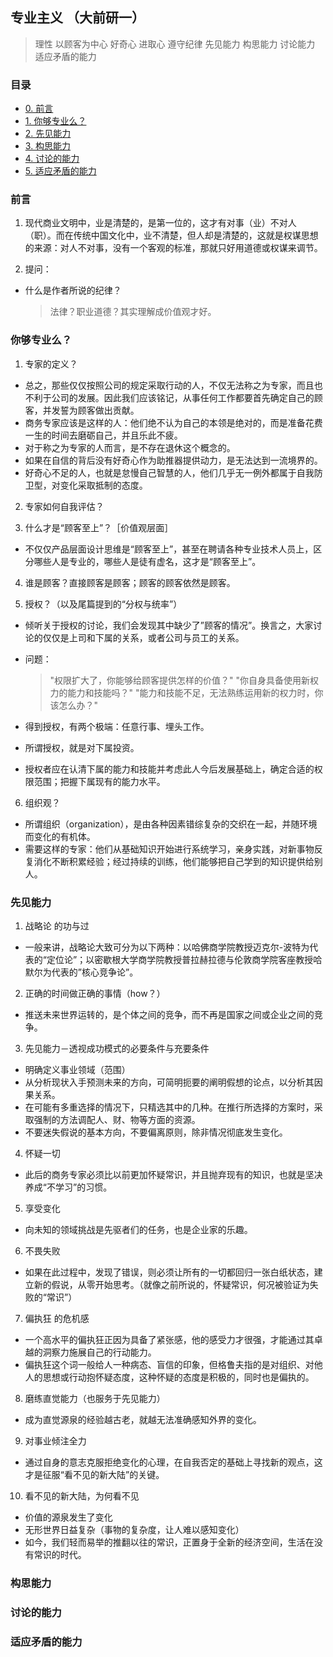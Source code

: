 ## 专业主义 （大前研一）

> 理性 以顾客为中心 好奇心 进取心 遵守纪律 先见能力 构思能力 讨论能力 适应矛盾的能力

### 目录
* [0. 前言](#0)
* [1. 你够专业么？](#1)
* [2. 先见能力](#2)
* [3. 构思能力](#3)
* [4. 讨论的能力](#4)
* [5. 适应矛盾的能力](#5)

<h3 id="0">前言</h3>

1. 现代商业文明中，业是清楚的，是第一位的，这才有对事（业）不对人（职）。而在传统中国文化中，业不清楚，但人却是清楚的，这就是权谋思想的来源：对人不对事，没有一个客观的标准，那就只好用道德或权谋来调节。

2. 提问：

  * 什么是作者所说的纪律？
    > 法律？职业道德？其实理解成价值观才好。

<h3 id="1">你够专业么？</h3>

1. 专家的定义？
  * 总之，那些仅仅按照公司的规定采取行动的人，不仅无法称之为专家，而且也不利于公司的发展。因此我们应该铭记，从事任何工作都要首先确定自己的顾客，并发誓为顾客做出贡献。
  * 商务专家应该是这样的人：他们绝不认为自己的本领是绝对的，而是准备花费一生的时间去磨砺自己，并且乐此不疲。
  * 对于称之为专家的人而言，是不存在退休这个概念的。
  * 如果在自信的背后没有好奇心作为助推器提供动力，是无法达到一流境界的。
  * 好奇心不足的人，也就是怠慢自己智慧的人，他们几乎无一例外都属于自我防卫型，对变化采取抵制的态度。

2. 专家如何自我评估？

3. 什么才是“顾客至上”？［价值观层面］

  * 不仅仅产品层面设计思维是“顾客至上”，甚至在聘请各种专业技术人员上，区分哪些人是专业的，哪些人是徒有虚名，这才是“顾客至上”。

4. 谁是顾客？直接顾客是顾客；顾客的顾客依然是顾客。

5. 授权？（以及尾篇提到的“分权与统率”）
  * 倾听关于授权的讨论，我们会发现其中缺少了”顾客的情况”。换言之，大家讨论的仅仅是上司和下属的关系，或者公司与员工的关系。
  * 问题：
    > "权限扩大了，你能够给顾客提供怎样的价值？"
    > "你自身具备使用新权力的能力和技能吗？"
    > "能力和技能不足，无法熟练运用新的权力时，你该怎么办？"

  * 得到授权，有两个极端：任意行事、埋头工作。
  * 所谓授权，就是对下属投资。
  * 授权者应在认清下属的能力和技能并考虑此人今后发展基础上，确定合适的权限范围；把握下属现有的能力水平。

6. 组织观？
  * 所谓组织（organization），是由各种因素错综复杂的交织在一起，并随环境而变化的有机体。
  * 需要这样的专家：他们从基础知识开始进行系统学习，亲身实践，对新事物反复消化不断积累经验；经过持续的训练，他们能够把自己学到的知识提供给别人。

<h3 id="2">先见能力</h3>

1. 战略论   的功与过
  * 一般来讲，战略论大致可分为以下两种：以哈佛商学院教授迈克尔-波特为代表的“定位论”；以密歇根大学商学院教授普拉赫拉德与伦敦商学院客座教授哈默尔为代表的”核心竞争论”。

2. 正确的时间做正确的事情（how？）
  * 推送未来世界运转的，是个体之间的竞争，而不再是国家之间或企业之间的竞争。

3. 先见能力－透视成功模式的必要条件与充要条件
  * 明确定义事业领域（范围）
  * 从分析现状入手预测未来的方向，可简明扼要的阐明假想的论点，以分析其因果关系。
  * 在可能有多重选择的情况下，只精选其中的几种。在推行所选择的方案时，采取强制的方法调配人、财、物等方面的资源。
  * 不要迷失假说的基本方向，不要偏离原则，除非情况彻底发生变化。

4. 怀疑一切
  * 此后的商务专家必须比以前更加怀疑常识，并且抛弃现有的知识，也就是坚决养成“不学习”的习惯。

5. 享受变化
  * 向未知的领域挑战是先驱者们的任务，也是企业家的乐趣。

6. 不畏失败
  * 如果在此过程中，发现了错误，则必须让所有的一切都回归一张白纸状态，建立新的假说，从零开始思考。（就像之前所说的，怀疑常识，何况被验证为失败的“常识”）

7. 偏执狂   的危机感
  * 一个高水平的偏执狂正因为具备了紧张感，他的感受力才很强，才能通过其卓越的洞察力施展自己的行动能力。
  * 偏执狂这个词一般给人一种病态、盲信的印象，但格鲁夫指的是对组织、对他人的思想或行动抱怀疑态度，这种怀疑的态度是积极的，同时也是偏执的。

8. 磨练直觉能力（也服务于先见能力）
  * 成为直觉源泉的经验越古老，就越无法准确感知外界的变化。

9. 对事业倾注全力
  * 通过自身的意志克服拒绝变化的心理，在自我否定的基础上寻找新的观点，这才是征服“看不见的新大陆”的关键。

10. 看不见的新大陆，为何看不见
  * 价值的源泉发生了变化
  * 无形世界日益复杂（事物的复杂度，让人难以感知变化）
  * 如今，我们轻而易举的推翻以往的常识，正置身于全新的经济空间，生活在没有常识的时代。


<h3 id="3">构思能力</h3>

<h3 id="4">讨论的能力</h3>

<h3 id="5">适应矛盾的能力</h3>
